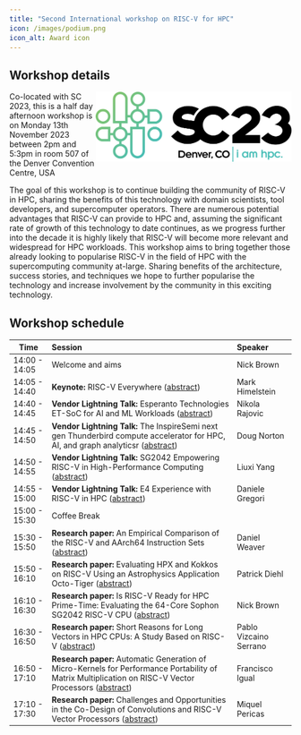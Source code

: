 ```yaml
---
title: "Second International workshop on RISC-V for HPC"
icon: /images/podium.png
icon_alt: Award icon
---
```


## Workshop details
<img align="right" src="/images/sc23_hor_blackcolor@4x.png" width=350>
Co-located with SC 2023, this is a half day afternoon workshop is on Monday 13th November 2023 between 2pm and 5:3pm in room 507 of the Denver Convention Centre, USA

The goal of this workshop is to continue building the community of RISC-V in HPC, sharing the benefits of this technology with domain scientists, tool developers, and supercomputer operators. There are numerous potential advantages that RISC-V can provide to HPC and, assuming the significant rate of growth of this technology to date continues, as we progress further into the decade it is highly likely that RISC-V will become more relevant and widespread for HPC workloads. This workshop aims to bring together those already looking to popularise RISC-V in the field of HPC with the supercomputing community at-large. Sharing benefits of the architecture, success stories, and techniques we hope to further popularise the technology and increase involvement by the community in this exciting technology. 

## Workshop schedule

| Time        | Session           | Speaker  |
| ------------- |:-------------| :-----|
| 14:00 - 14:05 | Welcome and aims | Nick Brown |
| 14:05 - 14:40 | **Keynote:** RISC-V Everywhere ([abstract](https://sc23.supercomputing.org/presentation/?id=misc246&sess=sess455))| Mark Himelstein |
| 14:40 - 14:45 | **Vendor Lightning Talk:** Esperanto Technologies ET-SoC for AI and ML Workloads ([abstract](https://sc23.supercomputing.org/presentation/?id=misc247&sess=sess455))| Nikola Rajovic |
| 14:45 - 14:50 | **Vendor Lightning Talk:** The InspireSemi next gen Thunderbird compute accelerator for HPC, AI, and graph analyticsr ([abstract](https://sc23.supercomputing.org/presentation/?id=misc248&sess=sess455)) | Doug Norton |
| 14:50 - 14:55 | **Vendor Lightning Talk:** SG2042 Empowering RISC-V in High-Performance Computing ([abstract](https://sc23.supercomputing.org/presentation/?id=misc250&sess=sess455))| Liuxi Yang | 
| 14:55 - 15:00 | **Vendor Lightning Talk:** E4 Experience with RISC-V in HPC ([abstract](https://sc23.supercomputing.org/presentation/?id=misc252&sess=sess455)) | Daniele Gregori |
| 15:00 - 15:30 | Coffee Break | |
| 15:30 - 15:50 | **Research paper:** An Empirical Comparison of the RISC-V and AArch64 Instruction Sets ([abstract](https://sc23.supercomputing.org/presentation/?id=ws_risc109&sess=sess455))| Daniel Weaver |
| 15:50 - 16:10 | **Research paper:** Evaluating HPX and Kokkos on RISC-V Using an Astrophysics Application Octo-Tiger ([abstract](https://sc23.supercomputing.org/presentation/?id=ws_risc102&sess=sess455)) | Patrick Diehl |
| 16:10 - 16:30 | **Research paper:** Is RISC-V Ready for HPC Prime-Time: Evaluating the 64-Core Sophon SG2042 RISC-V CPU ([abstract](https://sc23.supercomputing.org/presentation/?id=ws_risc111&sess=sess455))| Nick Brown |
| 16:30 - 16:50 | **Research paper:** Short Reasons for Long Vectors in HPC CPUs: A Study Based on RISC-V ([abstract](https://sc23.supercomputing.org/presentation/?id=ws_risc103&sess=sess455))| Pablo Vizcaino Serrano |
| 16:50 - 17:10 | **Research paper:** Automatic Generation of Micro-Kernels for Performance Portability of Matrix Multiplication on RISC-V Vector Processors ([abstract](https://sc23.supercomputing.org/presentation/?id=ws_risc101&sess=sess455)) | Francisco Igual |
| 17:10 - 17:30 | **Research paper:** Challenges and Opportunities in the Co-Design of Convolutions and RISC-V Vector Processors ([abstract](https://sc23.supercomputing.org/presentation/?id=ws_risc105&sess=sess455))| Miquel Pericas |
